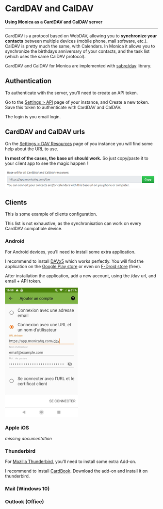 # CardDAV and CalDAV

**Using Monica as a CardDAV and CalDAV server**

---

CardDAV is a protocol based on WebDAV, allowing you to **synchronize your contacts** between multiple devices (mobile phone, mail software, etc.).
CalDAV is pretty much the same, with Calendars. In Monica it allows you to synchronize the birthdays anniversary of your contacts, and the task list (which uses the same CalDAV protocol).

CardDAV and CalDAV for Monica are implemented with [sabre/dav](https://sabre.io/) library.


## Authentication

To authenticate with the server, you'll need to create an API token.

Go to the [Settings > API](https://app.monicahq.com/settings/api) page of your instance, and Create a new token.
Save this token to authenticate with CardDAV and CalDAV.

The login is you email login.

## CardDAV and CalDAV urls 

On the [Settings > DAV Resources](https://app.monicahq.com/settings/dav) page of you instance you will find some help about the URL to use.

**In most of the cases, the base url should work.** So just copy/paste it to your client app to see the magic happen !

![Base url](/docs/images/carddav_url.png)


## Clients

This is some example of clients configuration.

This list is not exhaustive, as the synchronisation can work on every CardDAV compatible device.



### Android

For Android devices, you'll need to install some extra application.

I recommend to install [DAVx5](https://www.davx5.com/) which works perfectly. You will find the application on the [Google Play store](https://play.google.com/store/apps/details?id=at.bitfire.davdroid) or even on [F-Droid store](https://f-droid.org/fr/packages/at.bitfire.davdroid/) (free).

After installation the application, add a new account, using the /dav url, and email + API token.

![Davx5 config](/docs/images/carddav_davx5_1.png)


### Apple iOS

_missing documentation_


### Thunderbird

For [Mozilla Thunderbird](https://www.thunderbird.net), you'll need to install some extra Add-on.

I recommend to install [CardBook](https://addons.thunderbird.net/thunderbird/addon/cardbook/).
Download the add-on and install it on thunderbird.



### Mail (Windows 10)


### Outlook (Office)
